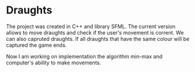 # Draughts

The project was created in C++ and library SFML. The current version allows to move draughts and check if the user's movement is corrent. We can also capruted draughts. If all draughts that have the same colour will be captured the game ends.

Now I am working on implementation the algorithm min-max and computer's ability to make movements.
